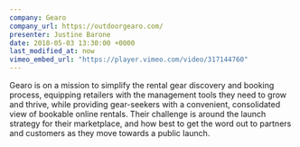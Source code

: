 ```yaml
---
company: Gearo
company_url: https://outdoorgearo.com/
presenter: Justine Barone
date: 2018-05-03 13:30:00 +0000
last_modified_at: now
vimeo_embed_url: "https://player.vimeo.com/video/317144760"
---
```


Gearo is on a mission to simplify the rental gear discovery and booking process,
equipping retailers with the management tools they need to grow and thrive,
while providing gear-seekers with a convenient, consolidated view of bookable
online rentals. Their challenge is around the launch strategy for their
marketplace, and how best to get the word out to partners and customers as they
move towards a public launch.
